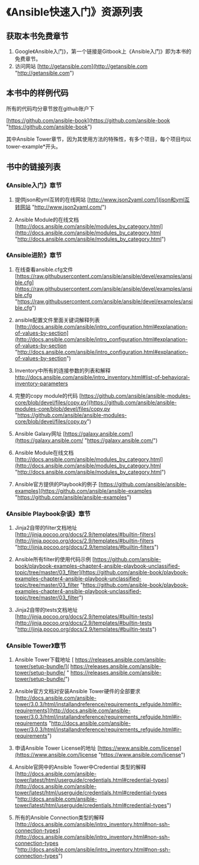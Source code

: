# 《Ansible快速入门》资源列表

## 获取本书免费章节

1. Google《Ansible入门》，第一个链接是Gitbook上《Ansible入门》即为本书的免费章节。
2. 访问网站 [http://getansible.com](http://getansible.com "http://getansible.com")

## 本书中的样例代码

所有的代码均分章节放在github账户下

[https://github.com/ansible-book](https://github.com/ansible-book "https://github.com/ansible-book")

其中Ansible Tower章节，因为其使用方法的特殊性，有多个项目，每个项目均以tower-example*开头。

## 书中的链接列表

### 《Ansible入门》章节
1. 提供json和yml互转的在线网站 [http://www.json2yaml.com/](json和yml互转网站 "http://www.json2yaml.com/")

2. Ansible Module的在线文档
[http://docs.ansible.com/ansible/modules_by_category.html](http://docs.ansible.com/ansible/modules_by_category.html "http://docs.ansible.com/ansible/modules_by_category.html")

### 《Ansible进阶》章节
1. 在线查看ansible.cfg文件
[https://raw.githubusercontent.com/ansible/ansible/devel/examples/ansible.cfg](https://raw.githubusercontent.com/ansible/ansible/devel/examples/ansible.cfg "https://raw.githubusercontent.com/ansible/ansible/devel/examples/ansible.cfg")

2. ansible配置文件里面关键词解释列表
[http://docs.ansible.com/ansible/intro_configuration.html#explanation-of-values-by-section](http://docs.ansible.com/ansible/intro_configuration.html#explanation-of-values-by-section "http://docs.ansible.com/ansible/intro_configuration.html#explanation-of-values-by-section")

3. Inventory中所有的连接参数的列表和解释
[http://docs.ansible.com/ansible/intro_inventory.html#list-of-behavioral-inventory-parameters ](http://docs.ansible.com/ansible/intro_inventory.html#list-of-behavioral-inventory-parameters  "http://docs.ansible.com/ansible/intro_inventory.html#list-of-behavioral-inventory-parameters ")

4. 完整的copy module的代码
[https://github.com/ansible/ansible-modules-core/blob/devel/files/copy.py](https://github.com/ansible/ansible-modules-core/blob/devel/files/copy.py "https://github.com/ansible/ansible-modules-core/blob/devel/files/copy.py")

5. Ansible Galaxy网址
[https://galaxy.ansible.com/](https://galaxy.ansible.com/ "https://galaxy.ansible.com/")

6. Ansible Module在线文档
[http://docs.ansible.com/ansible/modules_by_category.html](http://docs.ansible.com/ansible/modules_by_category.html "http://docs.ansible.com/ansible/modules_by_category.html")

7. Ansible官方提供的Playbook的例子
[https://github.com/ansible/ansible-examples](https://github.com/ansible/ansible-examples "https://github.com/ansible/ansible-examples")


### 《Ansible Playbook杂谈》章节

1. Jinja2自带的filter文档地址
[http://jinja.pocoo.org/docs/2.9/templates/#builtin-filters](http://jinja.pocoo.org/docs/2.9/templates/#builtin-filters "http://jinja.pocoo.org/docs/2.9/templates/#builtin-filters")

2. Ansible所有filter的使用代码示例
[https://github.com/ansible-book/playbook-examples-chapter4-ansible-playbook-unclassified-topic/tree/master/03_filter](https://github.com/ansible-book/playbook-examples-chapter4-ansible-playbook-unclassified-topic/tree/master/03_filter "https://github.com/ansible-book/playbook-examples-chapter4-ansible-playbook-unclassified-topic/tree/master/03_filter")

3. Jinja2自带的tests文档地址
[http://jinja.pocoo.org/docs/2.9/templates/#builtin-tests](http://jinja.pocoo.org/docs/2.9/templates/#builtin-tests "http://jinja.pocoo.org/docs/2.9/templates/#builtin-tests")

### 《Ansible Tower》章节

1. Ansible Tower下载地址
[ https://releases.ansible.com/ansible-tower/setup-bundle/]( https://releases.ansible.com/ansible-tower/setup-bundle/ " https://releases.ansible.com/ansible-tower/setup-bundle/")

2. Ansible官方文档对安装Ansible Tower硬件的全部要求
[http://docs.ansible.com/ansible-tower/3.0.3/html/installandreference/requirements_refguide.html#ir-requirements](http://docs.ansible.com/ansible-tower/3.0.3/html/installandreference/requirements_refguide.html#ir-requirements "http://docs.ansible.com/ansible-tower/3.0.3/html/installandreference/requirements_refguide.html#ir-requirements")

3. 申请Ansible Tower License的地址
[https://www.ansible.com/license](https://www.ansible.com/license "https://www.ansible.com/license")

4. Ansible官网中的Ansible Tower中Credential 类型的解释
[http://docs.ansible.com/ansible-tower/latest/html/userguide/credentials.html#credential-types](http://docs.ansible.com/ansible-tower/latest/html/userguide/credentials.html#credential-types "http://docs.ansible.com/ansible-tower/latest/html/userguide/credentials.html#credential-types")

5. 所有的Ansible Connection类型的解释
[http://docs.ansible.com/ansible/intro_inventory.html#non-ssh-connection-types](http://docs.ansible.com/ansible/intro_inventory.html#non-ssh-connection-types "http://docs.ansible.com/ansible/intro_inventory.html#non-ssh-connection-types")

